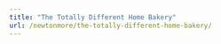 ```yaml
---
title: "The Totally Different Home Bakery"
url: /newtonmore/the-totally-different-home-bakery/
---
```

